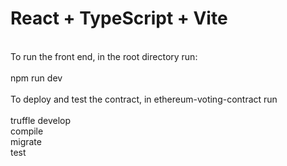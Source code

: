 # React + TypeScript + Vite
<br />
To run the front end, in the root directory run:<br />
<br />
npm run dev<br />
<br />
To deploy and test the contract, in ethereum-voting-contract run<br />
<br />
truffle develop<br />
compile<br />
migrate<br />
test<br />
